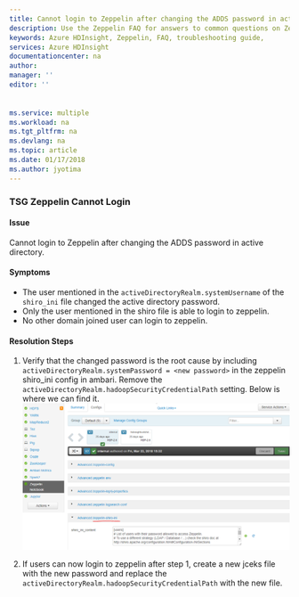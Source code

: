 ```yaml
---
title: Cannot login to Zeppelin after changing the ADDS password in active directory? | Microsoft Docs
description: Use the Zeppelin FAQ for answers to common questions on Zeppelin on Azure HDInsight platform.
keywords: Azure HDInsight, Zeppelin, FAQ, troubleshooting guide, 
services: Azure HDInsight
documentationcenter: na
author: 
manager: ''
editor: ''


ms.service: multiple
ms.workload: na
ms.tgt_pltfrm: na
ms.devlang: na
ms.topic: article
ms.date: 01/17/2018
ms.author: jyotima
---
```


### TSG Zeppelin Cannot Login 
#### Issue
Cannot login to Zeppelin after changing the ADDS password in active directory.

#### Symptoms
- The user mentioned in the ```activeDirectoryRealm.systemUsername``` of the ```shiro_ini``` file changed the active directory password. 
- Only the user mentioned in the shiro file is able to login to zeppelin.
- No other domain joined user can login to zeppelin.


#### Resolution Steps
1.	Verify that the changed password is the root cause by including ```activeDirectoryRealm.systemPassword = <new password>``` in the zeppelin shiro_ini config in ambari. Remove the ```activeDirectoryRealm.hadoopSecurityCredentialPath``` setting. Below is where we can find it.
   ![Shiro](./media/shiro.png)
    
2.	If users can now login to zeppelin after step 1, create a new jceks file with the new password and replace the ```activeDirectoryRealm.hadoopSecurityCredentialPath``` with the new file.